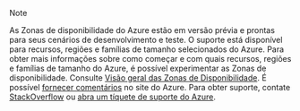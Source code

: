 > [!NOTE]
> As Zonas de disponibilidade do Azure estão em versão prévia e prontas para seus cenários de desenvolvimento e teste. O suporte está disponível para recursos, regiões e famílias de tamanho selecionados do Azure. Para obter mais informações sobre como começar e com quais recursos, regiões e famílias de tamanho do Azure, é possível experimentar as Zonas de disponibilidade. Consulte [Visão geral das Zonas de Disponibilidade](../articles/availability-zones/az-overview.md). É possível [fornecer comentários](https://feedback.azure.com/forums/905206-global-infrastructure/category/319507-availability-zones) no site do Azure. Para obter suporte, contate [StackOverflow]( https://stackoverflow.com/questions/tagged/azure-availability-zones) ou [abra um tíquete de suporte do Azure](../articles/azure-supportability/how-to-create-azure-support-request.md).
>
